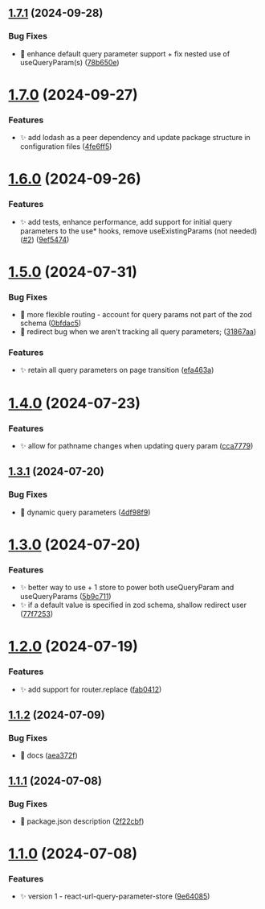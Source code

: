 ## [1.7.1](https://github.com/abhishekbhardwaj/react-url-query-parameter-store/compare/v1.7.0...v1.7.1) (2024-09-28)


### Bug Fixes

* 🐛 enhance default query parameter support + fix nested use of useQueryParam(s) ([78b650e](https://github.com/abhishekbhardwaj/react-url-query-parameter-store/commit/78b650ea7c90ecec0861216ccfbb86dd4ddd5521))

# [1.7.0](https://github.com/abhishekbhardwaj/react-url-query-parameter-store/compare/v1.6.0...v1.7.0) (2024-09-27)


### Features

* ✨ add lodash as a peer dependency and update package structure in configuration files ([4fe6ff5](https://github.com/abhishekbhardwaj/react-url-query-parameter-store/commit/4fe6ff5e09b216cd64c64d025e30c66ba8f19a5e))

# [1.6.0](https://github.com/abhishekbhardwaj/react-url-query-parameter-store/compare/v1.5.0...v1.6.0) (2024-09-26)


### Features

* ✨ add tests, enhance performance, add support for initial query parameters to the use* hooks, remove useExistingParams (not needed) ([#2](https://github.com/abhishekbhardwaj/react-url-query-parameter-store/issues/2)) ([9ef5474](https://github.com/abhishekbhardwaj/react-url-query-parameter-store/commit/9ef54741130bec7d7c0d99f49f49c1786933067e))

# [1.5.0](https://github.com/abhishekbhardwaj/react-url-query-parameter-store/compare/v1.4.0...v1.5.0) (2024-07-31)


### Bug Fixes

* 🐛 more flexible routing - account for query params not part of the zod schema ([0bfdac5](https://github.com/abhishekbhardwaj/react-url-query-parameter-store/commit/0bfdac5fd3656938acf23c5d63204329f9ab97b4))
* 🐛 redirect bug when we aren't tracking all query parameters; ([31867aa](https://github.com/abhishekbhardwaj/react-url-query-parameter-store/commit/31867aa4e7dc167771571ab39bfe55e1d567ac13))


### Features

* ✨ retain all query parameters on page transition ([efa463a](https://github.com/abhishekbhardwaj/react-url-query-parameter-store/commit/efa463a71f46bf3c39449e9f5c1dea6d5727c5cd))

# [1.4.0](https://github.com/abhishekbhardwaj/react-url-query-parameter-store/compare/v1.3.1...v1.4.0) (2024-07-23)


### Features

* ✨ allow for pathname changes when updating query param ([cca7779](https://github.com/abhishekbhardwaj/react-url-query-parameter-store/commit/cca7779f20aa2e55a85c825c14186953dc3df251))

## [1.3.1](https://github.com/abhishekbhardwaj/react-url-query-parameter-store/compare/v1.3.0...v1.3.1) (2024-07-20)


### Bug Fixes

* 🐛 dynamic query parameters ([4df98f9](https://github.com/abhishekbhardwaj/react-url-query-parameter-store/commit/4df98f9073a827006877dd843dde4e3eb7260f30))

# [1.3.0](https://github.com/abhishekbhardwaj/react-url-query-parameter-store/compare/v1.2.0...v1.3.0) (2024-07-20)


### Features

* ✨ better way to use + 1 store to power both useQueryParam and useQueryParams ([5b9c711](https://github.com/abhishekbhardwaj/react-url-query-parameter-store/commit/5b9c71172cfc10fd7b78e3b6d06b1b587abfc9c8))
* ✨ if a default value is specified in zod schema, shallow redirect user ([77f7253](https://github.com/abhishekbhardwaj/react-url-query-parameter-store/commit/77f7253ff1813de7b2d4d850b3d585bfc74469e2))

# [1.2.0](https://github.com/abhishekbhardwaj/react-url-query-parameter-store/compare/v1.1.2...v1.2.0) (2024-07-19)


### Features

* ✨ add support for router.replace ([fab0412](https://github.com/abhishekbhardwaj/react-url-query-parameter-store/commit/fab0412bc9fef6ba4273135d78dbc74882a5789a))

## [1.1.2](https://github.com/abhishekbhardwaj/react-url-query-parameter-store/compare/v1.1.1...v1.1.2) (2024-07-09)


### Bug Fixes

* 🐛 docs ([aea372f](https://github.com/abhishekbhardwaj/react-url-query-parameter-store/commit/aea372f28f12d68d973ea2f75286c84ad10faa18))

## [1.1.1](https://github.com/abhishekbhardwaj/react-url-query-parameter-store/compare/v1.1.0...v1.1.1) (2024-07-08)


### Bug Fixes

* 🐛 package.json description ([2f22cbf](https://github.com/abhishekbhardwaj/react-url-query-parameter-store/commit/2f22cbf9d3a3d09ee609a98b111ba90eddd56d8e))

# [1.1.0](https://github.com/abhishekbhardwaj/react-url-query-parameter-store/compare/v1.0.0...v1.1.0) (2024-07-08)


### Features

* ✨ version 1 - react-url-query-parameter-store ([9e64085](https://github.com/abhishekbhardwaj/react-url-query-parameter-store/commit/9e64085b1d3048df7ce955b895f2b10e84846b22))
